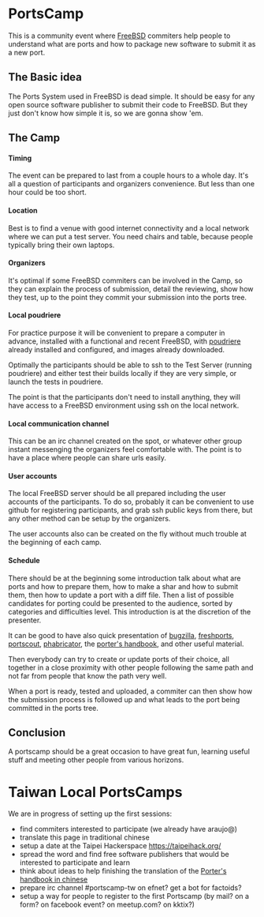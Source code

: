 
PortsCamp
==============

This is a community event where [FreeBSD][freebsd] commiters help people to understand what are ports and how to package new software to submit it as a new port.

The Basic idea
------------------
The Ports System used in FreeBSD is dead simple. It should be easy for any open source software publisher to submit their code to FreeBSD. But they just don't know how simple it is, so we are gonna show 'em.

The Camp
-------------------

#### Timing

The event can be prepared to last from a couple hours to a whole day. It's all a question of participants and organizers convenience. But less than one hour could be too short.

#### Location

Best is to find a venue with good internet connectivity and a local network where we can put a test server. You need chairs and table, because people typically bring their own laptops.

#### Organizers

It's optimal if some FreeBSD commiters can be involved in the Camp, so they can explain the process of submission, detail the reviewing, show how they test, up to the point they commit your submission into the ports tree.

#### Local poudriere

For practice purpose it will be convenient to prepare a computer in advance, installed with a functional and recent FreeBSD, with [poudriere][poudriere] already installed and configured, and images already downloaded.

Optimally the participants should be able to ssh to the Test Server (running poudriere) and either test their builds locally if they are very simple, or launch the tests in poudriere.

The point is that the participants don't need to install anything, they will have access to a FreeBSD environment using ssh on the local network.

#### Local communication channel

This can be an irc channel created on the spot, or whatever other group instant messenging the organizers feel comfortable with. The point is to have a place where people can share urls easily.

#### User accounts

The local FreeBSD server should be all prepared including the user accounts of the participants. To do so, probably it can be convenient to use github for registering participants, and grab ssh public keys from there, but any other method can be setup by the organizers.

The user accounts also can be created on the fly without much trouble at the beginning of each camp.

#### Schedule

There should be at the beginning some introduction talk about what are ports and how to prepare them, how to make a shar and how to submit them, then how to update a port with a diff file. Then a list of possible candidates for porting could be presented to the audience, sorted by categories and difficulties level. This introduction is at the discretion of the presenter.

It can be good to have also quick presentation of [bugzilla][bugzilla], [freshports][freshports], [portscout][portscout], [phabricator][phabricator], the [porter's handbook][porterhandbook], and other useful material.

Then everybody can try to create or update ports of their choice, all together in a close proximity with other people following the same path and not far from people that know the path very well.

When a port is ready, tested and uploaded, a commiter can then show how the submission process is followed up and what leads to the port being committed in the ports tree.

Conclusion
-------------

A portscamp should be a great occasion to have great fun, learning useful stuff and meeting other people from various horizons.


Taiwan Local PortsCamps
=============================

We are in progress of setting up the first sessions:

- find commiters interested to participate (we already have araujo@)
- translate this page in traditional chinese
- setup a date at the Taipei Hackerspace https://taipeihack.org/
- spread the word and find free software publishers that would be interested to participate and learn
- think about ideas to help finishing the translation of the [Porter's handbook in chinese][porterhandbooktw]
- prepare irc channel #portscamp-tw on efnet? get a bot for factoids?
- setup a way for people to register to the first Portscamp (by mail? on a form? on facebook event? on meetup.com? on kktix?)


[freebsd]: https://www.freebsd.org/
[freshports]: http://www.freshports.org/
[portscout]: http://portscout.freebsd.org/
[bugzilla]: https://bugs.freebsd.org/bugzilla/
[phabricator]: https://reviews.freebsd.org/
[poudriere]: https://www.freebsd.org/doc/handbook/ports-poudriere.html
[porterhandbook]: https://www.freebsd.org/doc/en/books/porters-handbook/
[porterhandbooktw]: https://www.freebsd.org/doc/zh_TW/books/porters-handbook/
